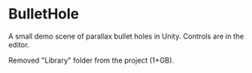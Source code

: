 # BulletHole

A small demo scene of parallax bullet holes in Unity.
Controls are in the editor.

Removed "Library" folder from the project (1+GB).
